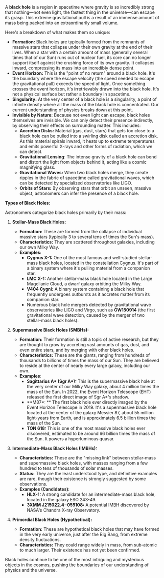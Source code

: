 A **black hole** is a region in spacetime where gravity is so incredibly strong that nothing—not even light, the fastest thing in the universe—can escape its grasp. This extreme gravitational pull is a result of an immense amount of mass being packed into an extraordinarily small volume.

Here's a breakdown of what makes them so unique:

* **Formation:** Black holes are typically formed from the remnants of massive stars that collapse under their own gravity at the end of their lives. When a star with a certain amount of mass (generally several times that of our Sun) runs out of nuclear fuel, its core can no longer support itself against the crushing force of its own gravity. It collapses inward, compressing its mass into an incredibly dense point.
* **Event Horizon:** This is the "point of no return" around a black hole. It's the boundary where the escape velocity (the speed needed to escape the gravitational pull) exceeds the speed of light. Once something crosses the event horizon, it's irretrievably drawn into the black hole. It's not a physical surface but rather a boundary in spacetime.
* **Singularity:** At the very center of a black hole is a singularity, a point of infinite density where all the mass of the black hole is concentrated. Our current understanding of physics breaks down at this point.
* **Invisible by Nature:** Because not even light can escape, black holes themselves are invisible. We can only detect their presence indirectly, by observing their effects on surrounding matter. This includes:
    * **Accretion Disks:** Material (gas, dust, stars) that gets too close to a black hole can be pulled into a swirling disk called an accretion disk. As this material spirals inward, it heats up to extreme temperatures and emits powerful X-rays and other forms of radiation, which we can detect.
    * **Gravitational Lensing:** The intense gravity of a black hole can bend and distort the light from objects behind it, acting like a cosmic magnifying glass.
    * **Gravitational Waves:** When two black holes merge, they create ripples in the fabric of spacetime called gravitational waves, which can be detected by specialized observatories like LIGO.
    * **Orbits of Stars:** By observing stars that orbit an unseen, massive object, astronomers can infer the presence of a black hole.

**Types of Black Holes:**

Astronomers categorize black holes primarily by their mass:

1.  **Stellar-Mass Black Holes:**
    * **Formation:** These are formed from the collapse of individual massive stars (typically 3 to several tens of times the Sun's mass).
    * **Characteristics:** They are scattered throughout galaxies, including our own Milky Way.
    * **Examples:**
        * **Cygnus X-1:** One of the most famous and well-studied stellar-mass black holes, located in the constellation Cygnus. It's part of a binary system where it's pulling material from a companion star.
        * **LMC X-1:** Another stellar-mass black hole located in the Large Magellanic Cloud, a dwarf galaxy orbiting the Milky Way.
        * **V404 Cygni:** A binary system containing a black hole that frequently undergoes outbursts as it accretes matter from its companion star.
        * Numerous black hole mergers detected by gravitational wave observatories like LIGO and Virgo, such as **GW150914** (the first gravitational wave detection, caused by the merger of two stellar-mass black holes).

2.  **Supermassive Black Holes (SMBHs):**
    * **Formation:** Their formation is still a topic of active research, but they are thought to grow by accreting vast amounts of gas, dust, and even entire stars, and by merging with other black holes.
    * **Characteristics:** These are the giants, ranging from hundreds of thousands to billions of times the mass of our Sun. They are believed to reside at the center of nearly every large galaxy, including our own.
    * **Examples:**
        * **Sagittarius A\* (Sgr A\*):** This is the supermassive black hole at the very center of our Milky Way galaxy, about 4 million times the mass of the Sun. In 2022, the Event Horizon Telescope (EHT) released the first direct image of Sgr A\*'s shadow.
        * **M87\*: ** The first black hole ever directly imaged by the Event Horizon Telescope in 2019. It's a supermassive black hole located at the center of the galaxy Messier 87, about 55 million light-years from Earth, and is approximately 6.5 billion times the mass of the Sun.
        * **TON 618:** This is one of the most massive black holes ever discovered, estimated to be around 66 billion times the mass of the Sun. It powers a hyperluminous quasar.

3.  **Intermediate-Mass Black Holes (IMBHs):**
    * **Characteristics:** These are the "missing link" between stellar-mass and supermassive black holes, with masses ranging from a few hundred to tens of thousands of solar masses.
    * **Status:** They are the least understood type, and definitive examples are rare, though their existence is strongly suggested by some observations.
    * **Examples (Candidates):**
        * **HLX-1:** A strong candidate for an intermediate-mass black hole, located in the galaxy ESO 243-49.
        * **3XMM J215022.4−055108:** A potential IMBH discovered by NASA's Chandra X-ray Observatory.

4.  **Primordial Black Holes (Hypothetical):**
    * **Formation:** These are hypothetical black holes that may have formed in the very early universe, just after the Big Bang, from extreme density fluctuations.
    * **Characteristics:** They could range widely in mass, from sub-atomic to much larger. Their existence has not yet been confirmed.

Black holes continue to be one of the most intriguing and mysterious objects in the cosmos, pushing the boundaries of our understanding of physics and the universe.